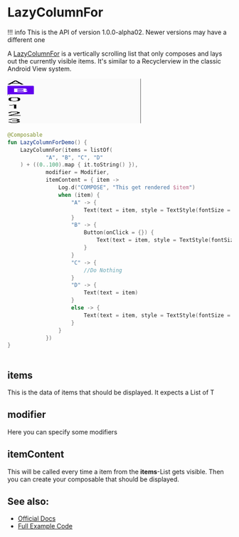 # LazyColumnFor

!!! info
    This is the API of version 1.0.0-alpha02. Newer versions may have a different one
    
A [LazyColumnFor](https://developer.android.com/reference/kotlin/androidx/compose/foundation/lazy/package-summary.html#LazyColumnFor) is a vertically scrolling list that only composes and lays out the currently visible items.
It's similar to a Recyclerview in the classic Android View system.

<p align="left">
  <img src ="../../images/foundation/lazycolumnitems.png" height=100 width=300 />
</p>

```kotlin
@Composable
fun LazyColumnForDemo() {
    LazyColumnFor(items = listOf(
            "A", "B", "C", "D"
    ) + ((0..100).map { it.toString() }),
            modifier = Modifier,
            itemContent = { item ->
                Log.d("COMPOSE", "This get rendered $item")
                when (item) {
                    "A" -> {
                        Text(text = item, style = TextStyle(fontSize = 80.sp))
                    }
                    "B" -> {
                        Button(onClick = {}) {
                            Text(text = item, style = TextStyle(fontSize = 80.sp))
                        }
                    }
                    "C" -> {
                        //Do Nothing
                    }
                    "D" -> {
                        Text(text = item)
                    }
                    else -> {
                        Text(text = item, style = TextStyle(fontSize = 80.sp))
                    }
                }
            })
}



```


## items
This is the data of items that should be displayed. It expects a List of T

## modifier
Here you can specify some modifiers

## itemContent
This will be called every time a item from the **items**-List gets visible.
Then you can create your composable that should be displayed.  

## See also:
* [Official Docs](https://developer.android.com/reference/kotlin/androidx/compose/foundation/lazy/package-summary#lazycolumnfor)
* [Full Example Code](https://github.com/Foso/Jetpack-Compose-Playground/blob/master/compose/src/main/java/de/jensklingenberg/jetpackcomposeplayground/ui/github/foundation/LazyColumnForDemo.kt)
